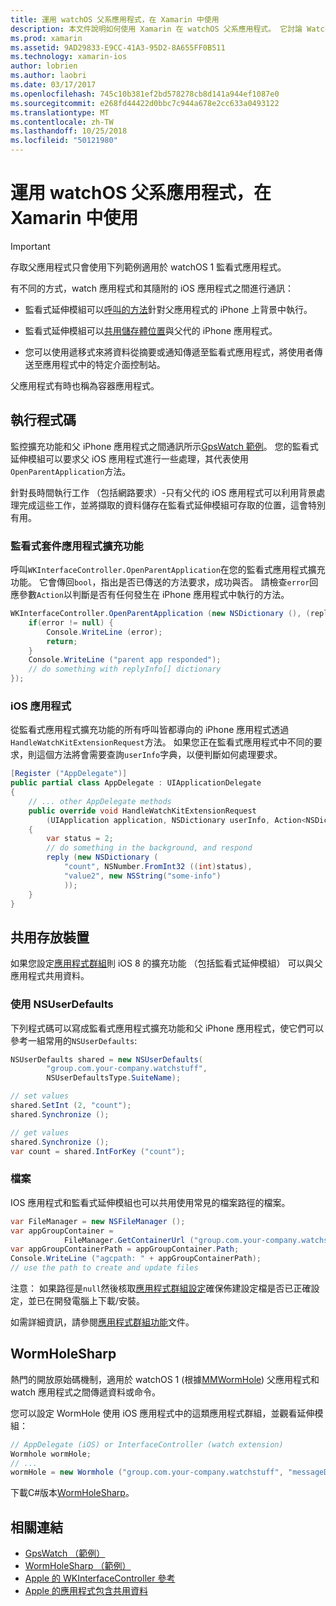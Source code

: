 ```yaml
---
title: 運用 watchOS 父系應用程式，在 Xamarin 中使用
description: 本文件說明如何使用 Xamarin 在 watchOS 父系應用程式。 它討論 WatchKit 應用程式擴充功能、 iOS 應用程式，共用存放裝置和更多功能。
ms.prod: xamarin
ms.assetid: 9AD29833-E9CC-41A3-95D2-8A655FF0B511
ms.technology: xamarin-ios
author: lobrien
ms.author: laobri
ms.date: 03/17/2017
ms.openlocfilehash: 745c10b381ef2bd578278cb8d141a944ef1087e0
ms.sourcegitcommit: e268fd44422d0bbc7c944a678e2cc633a0493122
ms.translationtype: MT
ms.contentlocale: zh-TW
ms.lasthandoff: 10/25/2018
ms.locfileid: "50121980"
---
```

# <a name="working-with-the-watchos-parent-application-in-xamarin"></a>運用 watchOS 父系應用程式，在 Xamarin 中使用

> [!IMPORTANT]
> 存取父應用程式只會使用下列範例適用於 watchOS 1 監看式應用程式。


有不同的方式，watch 應用程式和其隨附的 iOS 應用程式之間進行通訊：

- 監看式延伸模組可以[呼叫的方法](#code)針對父應用程式的 iPhone 上背景中執行。

- 監看式延伸模組可以[共用儲存體位置](#storage)與父代的 iPhone 應用程式。

- 您可以使用遞移式來將資料從摘要或通知傳遞至監看式應用程式，將使用者傳送至應用程式中的特定介面控制站。

父應用程式有時也稱為容器應用程式。


<a name="code" />

## <a name="run-code"></a>執行程式碼

監控擴充功能和父 iPhone 應用程式之間通訊所示[GpsWatch 範例](https://developer.xamarin.com/samples/GpsWatch)。
您的監看式延伸模組可以要求父 iOS 應用程式進行一些處理，其代表使用`OpenParentApplication`方法。

針對長時間執行工作 （包括網路要求）-只有父代的 iOS 應用程式可以利用背景處理完成這些工作，並將擷取的資料儲存在監看式延伸模組可存取的位置，這會特別有用。



### <a name="watch-kit-app-extension"></a>監看式套件應用程式擴充功能

呼叫`WKInterfaceController.OpenParentApplication`在您的監看式應用程式擴充功能。 它會傳回`bool`，指出是否已傳送的方法要求，成功與否。 請檢查`error`回應參數`Action`以判斷是否有任何發生在 iPhone 應用程式中執行的方法。

```csharp
WKInterfaceController.OpenParentApplication (new NSDictionary (), (replyInfo, error) => {
    if(error != null) {
        Console.WriteLine (error);
        return;
    }
    Console.WriteLine ("parent app responded");
    // do something with replyInfo[] dictionary
});
```


### <a name="ios-app"></a>iOS 應用程式

從監看式應用程式擴充功能的所有呼叫皆都導向的 iPhone 應用程式透過`HandleWatchKitExtensionRequest`方法。
如果您正在監看式應用程式中不同的要求，則這個方法將會需要查詢`userInfo`字典，以便判斷如何處理要求。


```csharp
[Register ("AppDelegate")]
public partial class AppDelegate : UIApplicationDelegate
{
    // ... other AppDelegate methods
    public override void HandleWatchKitExtensionRequest
        (UIApplication application, NSDictionary userInfo, Action<NSDictionary> reply)
    {
        var status = 2;
        // do something in the background, and respond
        reply (new NSDictionary (
            "count", NSNumber.FromInt32 ((int)status),
            "value2", new NSString("some-info")
            ));
    }
}
```


<a name="storage" />

## <a name="shared-storage"></a>共用存放裝置

如果您設定[應用程式群組](~/ios/watchos/app-fundamentals/app-groups.md)則 iOS 8 的擴充功能 （包括監看式延伸模組） 可以與父應用程式共用資料。

<a name="nsuserdefaults" />

### <a name="nsuserdefaults"></a>使用 NSUserDefaults

下列程式碼可以寫成監看式應用程式擴充功能和父 iPhone 應用程式，使它們可以參考一組常用的`NSUserDefaults`:

```csharp
NSUserDefaults shared = new NSUserDefaults(
        "group.com.your-company.watchstuff",
        NSUserDefaultsType.SuiteName);

// set values
shared.SetInt (2, "count");
shared.Synchronize ();

// get values
shared.Synchronize ();
var count = shared.IntForKey ("count");
```

<a name="files" />

### <a name="files"></a>檔案

IOS 應用程式和監看式延伸模組也可以共用使用常見的檔案路徑的檔案。

```csharp
var FileManager = new NSFileManager ();
var appGroupContainer =
            FileManager.GetContainerUrl ("group.com.your-company.watchstuff");
var appGroupContainerPath = appGroupContainer.Path;
Console.WriteLine ("agcpath: " + appGroupContainerPath);
// use the path to create and update files
```

注意： 如果路徑是`null`然後核取[應用程式群組設定](~/ios/watchos/app-fundamentals/app-groups.md)確保佈建設定檔是否已正確設定，並已在開發電腦上下載/安裝。

如需詳細資訊，請參閱[應用程式群組功能](~/ios/deploy-test/provisioning/capabilities/app-groups-capabilities.md)文件。

## <a name="wormholesharp"></a>WormHoleSharp

熱門的開放原始碼機制，適用於 watchOS 1 (根據[MMWormHole](https://github.com/mutualmobile/MMWormhole)) 父應用程式和 watch 應用程式之間傳遞資料或命令。

您可以設定 WormHole 使用 iOS 應用程式中的這類應用程式群組，並觀看延伸模組：

```csharp
// AppDelegate (iOS) or InterfaceController (watch extension)
Wormhole wormHole;
// ...
wormHole = new Wormhole ("group.com.your-company.watchstuff", "messageDir");
```

下載C#版本[WormHoleSharp](https://github.com/Clancey/WormHoleSharp)。



## <a name="related-links"></a>相關連結

- [GpsWatch （範例）](https://developer.xamarin.com/samples/monotouch/WatchKit/WatchKitCatalog/)
- [WormHoleSharp （範例）](https://github.com/Clancey/WormHoleSharp)
- [Apple 的 WKInterfaceController 參考](https://developer.apple.com/library/prerelease/ios/documentation/WatchKit/Reference/WKInterfaceController_class/index.html#//apple_ref/occ/clm/WKInterfaceController/openParentApplication:reply:)
- [Apple 的應用程式包含共用資料](https://developer.apple.com/library/ios/documentation/General/Conceptual/ExtensibilityPG/ExtensionScenarios.html)
